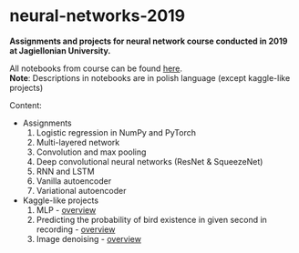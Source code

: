 # neural-networks-2019
**Assignments and projects for neural network course conducted in 2019 at Jagiellonian University.**

All notebooks from course can be found [here](https://github.com/gmum/nn2019). \
**Note**: Descriptions in notebooks are in polish language (except kaggle-like projects)


Content:
- Assignments
  1. Logistic regression in NumPy and PyTorch
  2. Multi-layered network
  3. Convolution and max pooling
  4. Deep convolutional neural networks (ResNet & SqueezeNet)
  5. RNN and LSTM
  6. Vanilla autoencoder
  7. Variational autoencoder
- Kaggle-like projects
  1. MLP - [overview](https://www.kaggle.com/c/ujnn2019-1/overview)
  2. Predicting the probability of bird existence in given second in recording - [overview](https://www.kaggle.com/c/ujnn2019-2/overview)
  3. Image denoising - [overview](https://www.kaggle.com/c/ujnn2019-3/overview)
